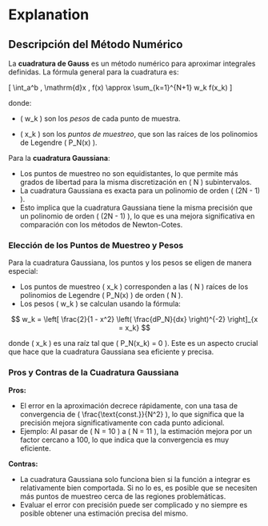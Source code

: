 # Explanation
## Descripción del Método Numérico

La **cuadratura de Gauss** es un método numérico para aproximar integrales definidas. La fórmula general para la cuadratura es:

\[
\int_a^b \, \mathrm{d}x \, f(x) \approx \sum_{k=1}^{N+1} w_k f(x_k)
\]

donde:

  * \( w_k \) son los *pesos* de cada punto de muestra.

  * \( x_k \) son los *puntos de muestreo*, que son las raíces de los polinomios de Legendre \( P_N(x) \).


Para la **cuadratura Gaussiana**:

  * Los puntos de muestreo no son equidistantes, lo que permite más grados de libertad para la misma discretización en \( N \) subintervalos.
  * La cuadratura Gaussiana es exacta para un polinomio de orden \( (2N - 1) \).
  * Esto implica que la cuadratura Gaussiana tiene la misma precisión que un polinomio de orden \( (2N - 1) \), lo que es una mejora significativa en comparación con los métodos de Newton-Cotes.

### Elección de los Puntos de Muestreo y Pesos

Para la cuadratura Gaussiana, los puntos y los pesos se eligen de manera especial:

  * Los puntos de muestreo \( x_k \) corresponden a las \( N \) raíces de los polinomios de Legendre \( P_N(x) \) de orden \( N \).
  * Los pesos \( w_k \) se calculan usando la fórmula:
  
  $$
  w_k = \left[ \frac{2}{1 - x^2} \left( \frac{dP_N}{dx} \right)^{-2} \right]_{x = x_k}
  $$

  donde \( x_k \) es una raíz tal que \( P_N(x_k) = 0 \). Este es un aspecto crucial que hace que la cuadratura Gaussiana sea eficiente y precisa.

### Pros y Contras de la Cuadratura Gaussiana

**Pros:**

  - El error en la aproximación decrece rápidamente, con una tasa de convergencia de \( \frac{\text{const.}}{N^2} \), lo que significa que la precisión mejora significativamente con cada punto adicional.
  - Ejemplo: Al pasar de \( N = 10 \) a \( N = 11 \), la estimación mejora por un factor cercano a 100, lo que indica que la convergencia es muy eficiente.
  
**Contras:**

  - La cuadratura Gaussiana solo funciona bien si la función a integrar es relativamente bien comportada. Si no lo es, es posible que se necesiten más puntos de muestreo cerca de las regiones problemáticas.
  - Evaluar el error con precisión puede ser complicado y no siempre es posible obtener una estimación precisa del mismo.

